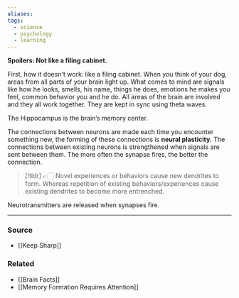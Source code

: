 ```yaml
---
aliases: 
tags:
  - science
  - psychology
  - learning
---
```

**Spoilers: Not like a filing cabinet.**

First, how it doesn't work: like a filing cabinet. When you think of your dog, areas from all parts of your brain light up. What comes to mind are signals like how he looks, smells, his name, things he does, emotions he makes you feel, common behavior you and he do. All areas of the brain are involved and they all work together. They are kept in sync using theta waves.

The Hippocampus is the brain’s memory center.

The connections between neurons are made each time you encounter something new, the forming of these connections is **neural plasticity.** The connections between existing neurons is strengthened when signals are sent between them. The more often the synapse fires, the better the connection.

> [!tldr] 👉🏻 Novel experiences or behaviors cause new dendrites to form. Whereas repetition of existing behaviors/experiences cause existing dendrites to become more entrenched.

Neurotransmitters are released when synapses fire.

---

### Source
- [[Keep Sharp]]

### Related
- [[Brain Facts]] 
- [[Memory Formation Requires Attention]]